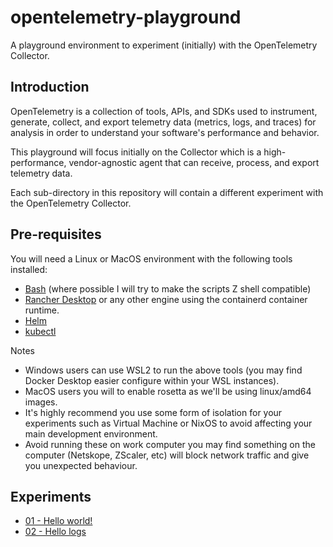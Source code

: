 # opentelemetry-playground

A playground environment to experiment (initially) with the OpenTelemetry Collector.

## Introduction

OpenTelemetry is a collection of tools, APIs, and SDKs used to instrument, generate, collect, and export telemetry data (metrics, logs, and traces) for analysis in order to understand your software's performance and behavior.

This playground will focus initially on the Collector which is a high-performance, vendor-agnostic agent that can receive, process, and export telemetry data.

Each sub-directory in this repository will contain a different experiment with the OpenTelemetry Collector.

## Pre-requisites

You will need a Linux or MacOS environment with the following tools installed:

- [Bash][www_bash] (where possible I will try to make the scripts Z shell compatible)
- [Rancher Desktop][www_rancher] or any other engine using the containerd container runtime.
- [Helm][www_helm]
- [kubectl][www_kubectl]

Notes

- Windows users can use WSL2 to run the above tools (you may find Docker Desktop easier configure within your WSL instances).
- MacOS users you will to enable rosetta as we'll be using linux/amd64 images.
- It's highly recommend you use some form of isolation for your experiments such as Virtual Machine or NixOS to avoid affecting your main development environment.
- Avoid running these on work computer you may find something on the computer (Netskope, ZScaler, etc) will block network traffic and give you unexpected behaviour.

## Experiments

- [01 - Hello world!][exp_001]
- [02 - Hello logs][exp_002]

<!-- linkies -->
[exp_001]: ./experiments/01-hello-world/README.md
[exp_002]: ./experiments/02-hello-logs/README.md
[www_bash]: https://www.gnu.org/software/bash/
[www_rancher]: https://rancherdesktop.io/
[www_helm]: https://helm.sh/
[www_kubectl]: https://kubernetes.io/docs/tasks/tools/install-kubectl/
